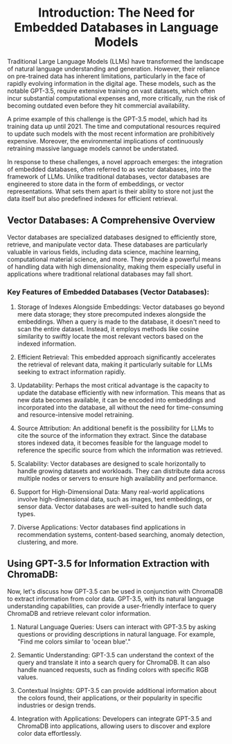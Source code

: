
<div align="center">

# Introduction: The Need for Embedded Databases in Language Models

</div>

Traditional Large Language Models (LLMs) have transformed the landscape of natural language understanding and generation. However, their reliance on pre-trained data has inherent limitations, particularly in the face of rapidly evolving information in the digital age. These models, such as the notable GPT-3.5, require extensive training on vast datasets, which often incur substantial computational expenses and, more critically, run the risk of becoming outdated even before they hit commercial availability.

A prime example of this challenge is the GPT-3.5 model, which had its training data up until 2021. The time and computational resources required to update such models with the most recent information are prohibitively expensive. Moreover, the environmental implications of continuously retraining massive language models cannot be understated.

In response to these challenges, a novel approach emerges: the integration of embedded databases, often referred to as vector databases, into the framework of LLMs. Unlike traditional databases, vector databases are engineered to store data in the form of embeddings, or vector representations. What sets them apart is their ability to store not just the data itself but also predefined indexes for efficient retrieval.

## Vector Databases: A Comprehensive Overview

Vector databases are specialized databases designed to efficiently store, retrieve, and manipulate vector data. These databases are particularly valuable in various fields, including data science, machine learning, computational material science, and more. They provide a powerful means of handling data with high dimensionality, making them especially useful in applications where traditional relational databases may fall short.

### Key Features of Embedded Databases (Vector Databases):

1. Storage of Indexes Alongside Embeddings: Vector databases go beyond mere data storage; they store precomputed indexes alongside the embeddings. When a query is made to the database, it doesn't need to scan the entire dataset. Instead, it employs methods like cosine similarity to swiftly locate the most relevant vectors based on the indexed information.

2. Efficient Retrieval: This embedded approach significantly accelerates the retrieval of relevant data, making it particularly suitable for LLMs seeking to extract information rapidly.

3. Updatability: Perhaps the most critical advantage is the capacity to update the database efficiently with new information. This means that as new data becomes available, it can be encoded into embeddings and incorporated into the database, all without the need for time-consuming and resource-intensive model retraining.

4. Source Attribution: An additional benefit is the possibility for LLMs to cite the source of the information they extract. Since the database stores indexed data, it becomes feasible for the language model to reference the specific source from which the information was retrieved.

5. Scalability: Vector databases are designed to scale horizontally to handle growing datasets and workloads. They can distribute data across multiple nodes or servers to ensure high availability and performance.

6. Support for High-Dimensional Data: Many real-world applications involve high-dimensional data, such as images, text embeddings, or sensor data. Vector databases are well-suited to handle such data types.

7. Diverse Applications: Vector databases find applications in recommendation systems, content-based searching, anomaly detection, clustering, and more.



## Using GPT-3.5 for Information Extraction with ChromaDB:

Now, let's discuss how GPT-3.5 can be used in conjunction with ChromaDB to extract information from color data. GPT-3.5, with its natural language understanding capabilities, can provide a user-friendly interface to query ChromaDB and retrieve relevant color information.

1. Natural Language Queries: Users can interact with GPT-3.5 by asking questions or providing descriptions in natural language. For example, "Find me colors similar to 'ocean blue'."

2. Semantic Understanding: GPT-3.5 can understand the context of the query and translate it into a search query for ChromaDB. It can also handle nuanced requests, such as finding colors with specific RGB values.

3. Contextual Insights: GPT-3.5 can provide additional information about the colors found, their applications, or their popularity in specific industries or design trends.

4. Integration with Applications: Developers can integrate GPT-3.5 and ChromaDB into applications, allowing users to discover and explore color data effortlessly.
